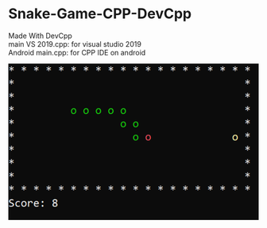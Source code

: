 # Snake-Game-CPP-DevCpp
 Made With DevCpp
<br>
main VS 2019.cpp: for visual studio 2019<br>
Android main.cpp: for CPP IDE on android

 ![demo](demo.png)
